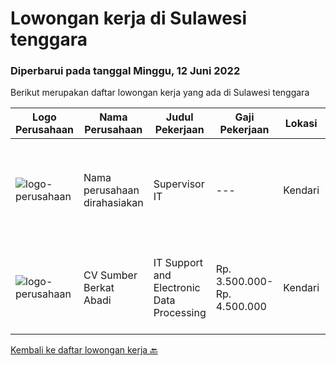 
  # Lowongan kerja di Sulawesi tenggara

  ### Diperbarui pada tanggal Minggu, 12 Juni 2022

  Berikut merupakan daftar lowongan kerja yang ada di Sulawesi tenggara

  |Logo Perusahaan | Nama Perusahaan | Judul Pekerjaan | Gaji Pekerjaan | Lokasi | Deskripsi | Tanggal diunggah | Pranala |
  | -------------- | --------------- | --------------- | --------- | --------- | -------------- | ------- | ----------- |
  |![logo-perusahaan](https://i.ibb.co/sqvTCh9/112815900-stock-vector-no-image-available-icon-flat-vector.webp)|Nama perusahaan dirahasiakan|Supervisor IT|---|Kendari|JENJANG : Strata 1 (S1)JURUSAN : Diutamakan Teknik InformatikaPENGALAMAN KERJA DIBIDANG IT	: Min. 1 TahunSkill Wajib :• Menguasai Sistem Jaringan --...|Jumat, 10 Juni 2022|https://www.jobstreet.co.id/id/job/supervisor-it-3914866?token=0~05676724-2373-45e6-b2ce-c3fce1be61fc&sectionRank=1&jobId=jobstreet-id-job-3914866|
|![logo-perusahaan](https://image-service-cdn.seek.com.au/7c3b697a9e085aaefc8157875d02d8b59ea09e8d/ee4dce1061f3f616224767ad58cb2fc751b8d2dc)|CV Sumber Berkat Abadi|IT Support and Electronic Data Processing|Rp. 3.500.000-Rp. 4.500.000|Kendari|Kami membutuhkan Staff IT dan EDP Support dengan Joblist sebagai berikut: Memiliki Skill untuk melakukan Troubleshooting dan maintenance terhadap,...|Jumat, 03 Juni 2022|https://www.jobstreet.co.id/id/job/it-support-and-electronic-data-processing-3896444?token=0~05676724-2373-45e6-b2ce-c3fce1be61fc&sectionRank=2&jobId=jobstreet-id-job-3896444|


  [Kembali ke daftar lowongan kerja 🔙](../README.md#daftar-lowongan-kerja)
  